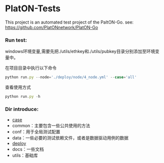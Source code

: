 # PlatON-Tests
This project is an automated test project of the PaltON-Go. see: https://github.com/PlatONnetwork/PlatON-Go

### Run test:
windows环境变量,需要先把./utils/ethkey和./utils/pubkey目录分别添加至环境变量中。

在项目目录中执行以下命令
```js
python run.py --node='./deploy/node/4_node.yml' --case='all'

```
查看使用方式
```js
python run.py -h
```


### Dir introduce:
- [case](docs/case_example.md)
- common：主要包含一些公共使用的方法
- conf：用于全局测试配置
- data：一些必要的测试依赖文件，或者是数据驱动用例的数据
- [deploy](docs/deploy.md)
- docs：一些文档
- utils：基础库
